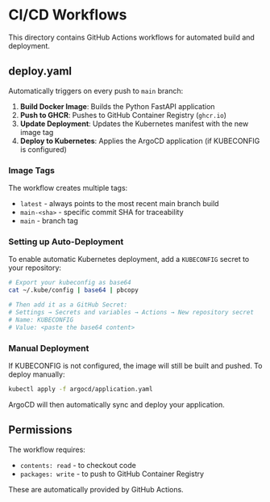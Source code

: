 # CI/CD Workflows

This directory contains GitHub Actions workflows for automated build and deployment.

## deploy.yaml

Automatically triggers on every push to `main` branch:

1. **Build Docker Image**: Builds the Python FastAPI application
2. **Push to GHCR**: Pushes to GitHub Container Registry (`ghcr.io`)
3. **Update Deployment**: Updates the Kubernetes manifest with the new image tag
4. **Deploy to Kubernetes**: Applies the ArgoCD application (if KUBECONFIG is configured)

### Image Tags

The workflow creates multiple tags:
- `latest` - always points to the most recent main branch build
- `main-<sha>` - specific commit SHA for traceability
- `main` - branch tag

### Setting up Auto-Deployment

To enable automatic Kubernetes deployment, add a `KUBECONFIG` secret to your repository:

```bash
# Export your kubeconfig as base64
cat ~/.kube/config | base64 | pbcopy

# Then add it as a GitHub Secret:
# Settings → Secrets and variables → Actions → New repository secret
# Name: KUBECONFIG
# Value: <paste the base64 content>
```

### Manual Deployment

If KUBECONFIG is not configured, the image will still be built and pushed. To deploy manually:

```bash
kubectl apply -f argocd/application.yaml
```

ArgoCD will then automatically sync and deploy your application.

## Permissions

The workflow requires:
- `contents: read` - to checkout code
- `packages: write` - to push to GitHub Container Registry

These are automatically provided by GitHub Actions.

